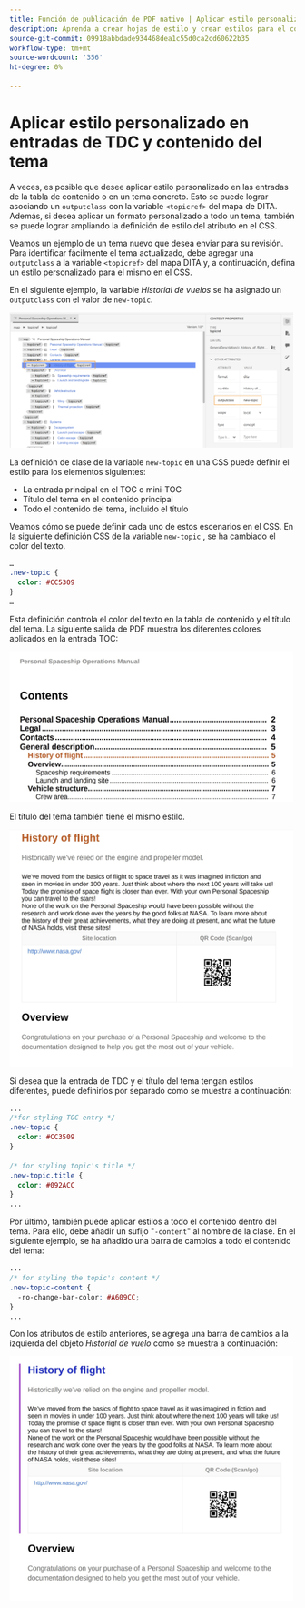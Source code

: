 ```yaml
---
title: Función de publicación de PDF nativo | Aplicar estilo personalizado en entradas de TDC y contenido del tema
description: Aprenda a crear hojas de estilo y crear estilos para el contenido.
source-git-commit: 09918abbdade934468dea1c55d0ca2cd60622b35
workflow-type: tm+mt
source-wordcount: '356'
ht-degree: 0%

---
```



# Aplicar estilo personalizado en entradas de TDC y contenido del tema

A veces, es posible que desee aplicar estilo personalizado en las entradas de la tabla de contenido o en un tema concreto. Esto se puede lograr asociando un `outputclass` con la variable `<topicref>` del mapa de DITA. Además, si desea aplicar un formato personalizado a todo un tema, también se puede lograr ampliando la definición de estilo del atributo en el CSS.

Veamos un ejemplo de un tema nuevo que desea enviar para su revisión. Para identificar fácilmente el tema actualizado, debe agregar una `outputclass` a la variable `<topicref>` del mapa DITA y, a continuación, defina un estilo personalizado para el mismo en el CSS.

En el siguiente ejemplo, la variable *Historial de vuelos* se ha asignado un `outputclass` con el valor de `new-topic`.

<img src="./assets/new-topic-attribute-in-map.png" width="500">

La definición de clase de la variable `new-topic` en una CSS puede definir el estilo para los elementos siguientes:
* La entrada principal en el TOC o mini-TOC
* Título del tema en el contenido principal
* Todo el contenido del tema, incluido el título

Veamos cómo se puede definir cada uno de estos escenarios en el CSS. En la siguiente definición CSS de la variable `new-topic` , se ha cambiado el color del texto.

```css
…
.new-topic {
  color: #CC5309
}
…
```

Esta definición controla el color del texto en la tabla de contenido y el título del tema. La siguiente salida de PDF muestra los diferentes colores aplicados en la entrada TOC:

<img src="./assets/pdf-output-toc-entry.jpg" width="500">

El título del tema también tiene el mismo estilo.

<img src="./assets/pdf-output-topic-title.jpg" width="500">

Si desea que la entrada de TDC y el título del tema tengan estilos diferentes, puede definirlos por separado como se muestra a continuación:

```css
...
/*for styling TOC entry */
.new-topic {
  color: #CC3509
}

/* for styling topic's title */
.new-topic.title {
  color: #092ACC
}
...
```

Por último, también puede aplicar estilos a todo el contenido dentro del tema. Para ello, debe añadir un sufijo &quot;`-content`&quot; al nombre de la clase. En el siguiente ejemplo, se ha añadido una barra de cambios a todo el contenido del tema:

```css
...
/* for styling the topic's content */
.new-topic-content {
  -ro-change-bar-color: #A609CC;
}
...
```

Con los atributos de estilo anteriores, se agrega una barra de cambios a la izquierda del objeto *Historial de vuelo* como se muestra a continuación:

<img src="./assets/pdf-output-topic-content.jpg" width="500">


